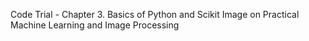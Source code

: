 Code Trial - Chapter 3. Basics of Python and Scikit Image on Practical Machine Learning and Image Processing
